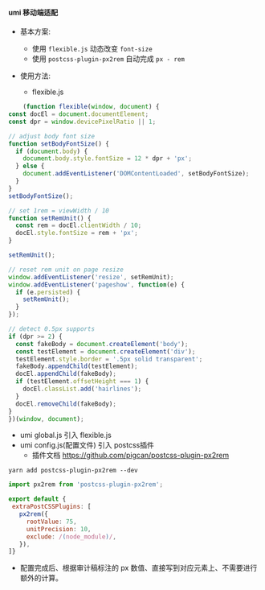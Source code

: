 #### umi 移动端适配
  - 基本方案: 
    - 使用 ```flexible.js``` 动态改变 ```font-size```
    - 使用 ```postcss-plugin-px2rem``` 自动完成 ```px - rem```

  - 使用方法:
    - flexible.js
  ```js 
      (function flexible(window, document) {
  const docEl = document.documentElement;
  const dpr = window.devicePixelRatio || 1;

  // adjust body font size
  function setBodyFontSize() {
    if (document.body) {
      document.body.style.fontSize = 12 * dpr + 'px';
    } else {
      document.addEventListener('DOMContentLoaded', setBodyFontSize);
    }
  }
  setBodyFontSize();

  // set 1rem = viewWidth / 10
  function setRemUnit() {
    const rem = docEl.clientWidth / 10;
    docEl.style.fontSize = rem + 'px';
  }

  setRemUnit();

  // reset rem unit on page resize
  window.addEventListener('resize', setRemUnit);
  window.addEventListener('pageshow', function(e) {
    if (e.persisted) {
      setRemUnit();
    }
  });

  // detect 0.5px supports
  if (dpr >= 2) {
    const fakeBody = document.createElement('body');
    const testElement = document.createElement('div');
    testElement.style.border = '.5px solid transparent';
    fakeBody.appendChild(testElement);
    docEl.appendChild(fakeBody);
    if (testElement.offsetHeight === 1) {
      docEl.classList.add('hairlines');
    }
    docEl.removeChild(fakeBody);
  }
})(window, document);

   ```
   - umi global.js 引入 flexible.js
   - umi config.js(配置文件) 引入 postcss插件
     - 插件文档 https://github.com/pigcan/postcss-plugin-px2rem
   ```
   yarn add postcss-plugin-px2rem --dev
   ```
   ```js
   import px2rem from 'postcss-plugin-px2rem';

  export default {
    extraPostCSSPlugins: [
      px2rem({
        rootValue: 75,
        unitPrecision: 10,
        exclude: /(node_module)/,
      }),
  ]}
   ```
  - 配置完成后、根据审计稿标注的 px 数值、直接写到对应元素上、不需要进行额外的计算。
